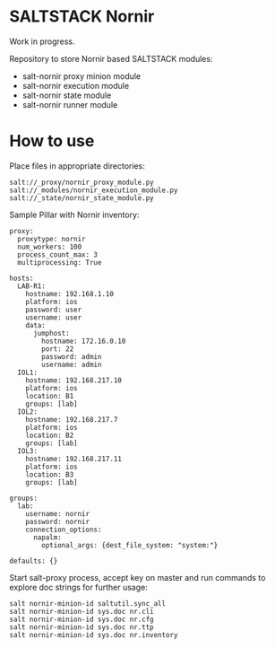# SALTSTACK Nornir

Work in progress.

Repository to store Nornir based SALTSTACK modules:

- salt-nornir proxy minion module
- salt-nornir execution module
- salt-nornir state module
- salt-nornir runner module

# How to use

Place files in appropriate directories:

```
salt://_proxy/nornir_proxy_module.py
salt://_modules/nornir_execution_module.py
salt://_state/nornir_state_module.py
```

Sample Pillar with Nornir inventory:

```
proxy:
  proxytype: nornir
  num_workers: 100         
  process_count_max: 3     
  multiprocessing: True        
  
hosts:
  LAB-R1:
    hostname: 192.168.1.10
    platform: ios
    password: user
    username: user
    data: 
      jumphost:
        hostname: 172.16.0.10
        port: 22
        password: admin
        username: admin
  IOL1:
    hostname: 192.168.217.10
    platform: ios
    location: B1
    groups: [lab]
  IOL2:
    hostname: 192.168.217.7
    platform: ios
    location: B2
    groups: [lab]
  IOL3:
    hostname: 192.168.217.11
    platform: ios
    location: B3
    groups: [lab]
    
groups: 
  lab:
    username: nornir
    password: nornir
    connection_options: 
      napalm:
        optional_args: {dest_file_system: "system:"}
          
defaults: {}
```

Start salt-proxy process, accept key on master and run commands to explore doc strings for further usage:

```
salt nornir-minion-id saltutil.sync_all
salt nornir-minion-id sys.doc nr.cli
salt nornir-minion-id sys.doc nr.cfg
salt nornir-minion-id sys.doc nr.ttp
salt nornir-minion-id sys.doc nr.inventory
```